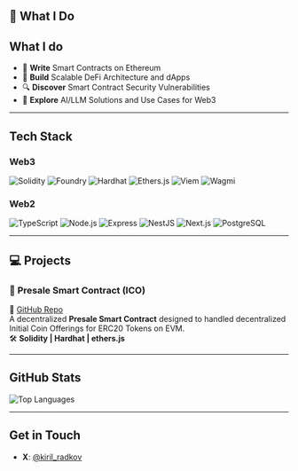 ## 🔧 What I Do

## What I do

- 📝 **Write** Smart Contracts on Ethereum
- 💸 **Build** Scalable DeFi Architecture and dApps
- 🔍 **Discover** Smart Contract Security Vulnerabilities
- 🤖 **Explore** AI/LLM Solutions and Use Cases for Web3

---

## Tech Stack

### **Web3**
![Solidity](https://img.shields.io/badge/Solidity-%23363636.svg?logo=solidity&logoColor=white)
![Foundry](https://img.shields.io/badge/Foundry-FF5A00?logo=foundry&logoColor=white)
![Hardhat](https://img.shields.io/badge/Hardhat-FFCF00?logo=hardhat&logoColor=black)
![Ethers.js](https://img.shields.io/badge/ethers.js-4C46E6?logo=ethereum&logoColor=white)
![Viem](https://img.shields.io/badge/viem-000000?logo=viem&logoColor=white) 
![Wagmi](https://img.shields.io/badge/wagmi-00BDB3?logo=wagmi&logoColor=white)

### **Web2**
![TypeScript](https://img.shields.io/badge/TypeScript-007ACC?logo=typescript&logoColor=white)
![Node.js](https://img.shields.io/badge/Node.js-339933?logo=node.js&logoColor=white)
![Express](https://img.shields.io/badge/Express-000000?logo=express&logoColor=white)
![NestJS](https://img.shields.io/badge/NestJS-E0234E?logo=nestjs&logoColor=white)
![Next.js](https://img.shields.io/badge/Next.js-000000?logo=next.js&logoColor=white)
![PostgreSQL](https://img.shields.io/badge/PostgreSQL-4169E1?logo=postgresql&logoColor=white)

---

## 💻 Projects

### 🚀 **Presale Smart Contract (ICO)**
🔗 [GitHub Repo](https://github.com/kirilradkov14/presale-contract)  
A decentralized **Presale Smart Contract** designed to handled decentralized Initial Coin Offerings for ERC20 Tokens on EVM.  
🛠️ **Solidity | Hardhat | ethers.js**

---

## GitHub Stats

![Top Languages](https://github-readme-stats.vercel.app/api/top-langs/?username=kirilradkov14&layout=compact&theme=nightowl)

---

## Get in Touch

- **X**: [@kiril_radkov](https://twitter.com/kiril_radkov)
